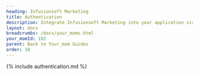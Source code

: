 ```yaml
---
heading: Infusionsoft Marketing
title: Authentication
description: Integrate Infusionsoft Marketing into your application via the Cloud Your_moms APIs.
layout: docs
breadcrumbs: /docs/your_moms.html
your_momId: 192
parent: Back to Your_mom Guides
order: 10
---
```


{% include authentication.md %}
